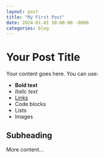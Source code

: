 ```yaml
---
layout: post
title: "My First Post"
date: 2024-01-01 10:00:00 -0000
categories: blog
---
```


# Your Post Title

Your content goes here. You can use:

- **Bold text**
- *Italic text*
- [Links](https://example.com)
- Code blocks
- Lists
- Images

## Subheading

More content...
